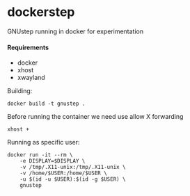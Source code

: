 # dockerstep
GNUstep running in docker for experimentation

#### Requirements

* docker
* xhost
* xwayland

Building:
```
docker build -t gnustep .
```
Before running the container we need use allow X forwarding

```
xhost +
````

Running as specific user:

```
docker run -it --rm \
    -e DISPLAY=$DISPLAY \
    -v /tmp/.X11-unix:/tmp/.X11-unix \
    -v /home/$USER:/home/$USER \
    -u $(id -u $USER):$(id -g $USER) \
    gnustep
```
